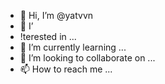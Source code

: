 - 👋 Hi, I’m @yatvvn
- 👀 I’
- !terested in ...
- 🌱 I’m currently learning ...
- 💞️ I’m looking to collaborate on ...
- 📫 How to reach me ...

<!---
yatvvn/yatvvn is a ✨ special ✨ repository because its `README.md` (this file) appears on your GitHub profile.
You can click the Preview link to take a look at your changes.
--->

